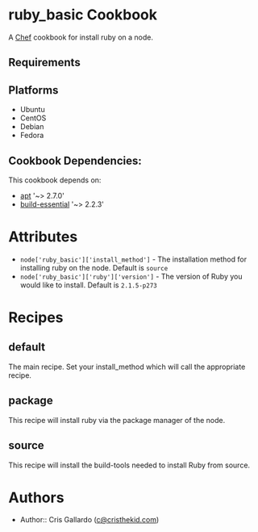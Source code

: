 ruby_basic Cookbook
===================

A [Chef](http://getchef.com/) cookbook for install ruby on a node.

Requirements
------------

## Platforms

* Ubuntu 
* CentOS
* Debian
* Fedora

## Cookbook Dependencies:

This cookbook depends on:

* [apt](https://supermarket.chef.io/cookbooks/apt) '~> 2.7.0'
* [build-essential](https://supermarket.chef.io/cookbooks/build-essential) '~> 2.2.3'

Attributes
==========

* `node['ruby_basic']['install_method']` - The installation method for installing ruby on the node. Default is `source`
* `node['ruby_basic']['ruby']['version']` - The version of Ruby you would like to install. Default is `2.1.5-p273`

Recipes
=======

default
-------

The main recipe. Set your install_method which will call the appropriate recipe.

package
-------

This recipe will install ruby via the package manager of the node.

source
------

This recipe will install the build-tools needed to install Ruby from source. 

Authors
=======

* Author:: Cris Gallardo (c@cristhekid.com)

